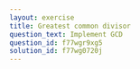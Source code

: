 ```yaml
---
layout: exercise
title: Greatest common divisor
question_text: Implement GCD
question_id: f77wgr9xg5
solution_id: f77wg0720j
---
```

